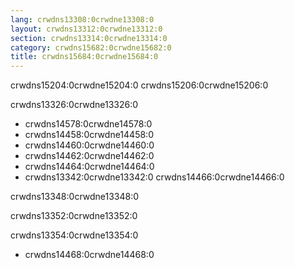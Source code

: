 ```yaml
---
lang: crwdns13308:0crwdne13308:0
layout: crwdns13312:0crwdne13312:0
section: crwdns13314:0crwdne13314:0
category: crwdns15682:0crwdne15682:0
title: crwdns15684:0crwdne15684:0
---
```


crwdns15204:0crwdne15204:0 crwdns15206:0crwdne15206:0

crwdns13326:0crwdne13326:0
- crwdns14578:0crwdne14578:0
- crwdns14458:0crwdne14458:0
- crwdns14460:0crwdne14460:0
- crwdns14462:0crwdne14462:0
- crwdns14464:0crwdne14464:0
- crwdns13342:0crwdne13342:0 crwdns14466:0crwdne14466:0

crwdns13348:0crwdne13348:0

crwdns13352:0crwdne13352:0

crwdns13354:0crwdne13354:0
- crwdns14468:0crwdne14468:0

